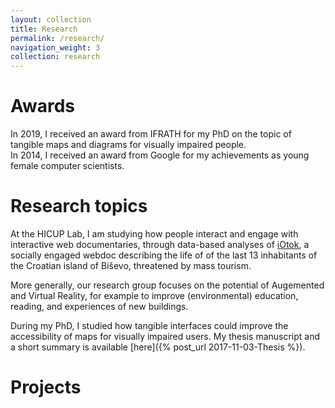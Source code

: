 ```yaml
---
layout: collection
title: Research
permalink: /research/
navigation_weight: 3
collection: research
---
```


# Awards
In 2019, I received an award from IFRATH for my PhD on the topic of tangible maps and diagrams for visually impaired people.  
In 2014, I received an award from Google for my achievements as young female computer scientists. 

# Research topics
At the HICUP Lab, I am studying how people interact and engage with interactive web documentaries, through data-based analyses of [iOtok](https://dist.famnit.upr.si/en/media/interactive-document), a socially engaged webdoc describing the life of of the last 13 inhabitants of the Croatian island of Biševo, threatened by mass tourism.

More generally, our research group focuses on the potential of Augemented and Virtual Reality, for example to improve (environmental) education, reading, and experiences of new buildings.

During my PhD, I studied how tangible interfaces could improve the accessibility of maps for visually impaired users. My thesis manuscript and a short summary is available [here]({% post_url 2017-11-03-Thesis %}). 

# Projects

 
